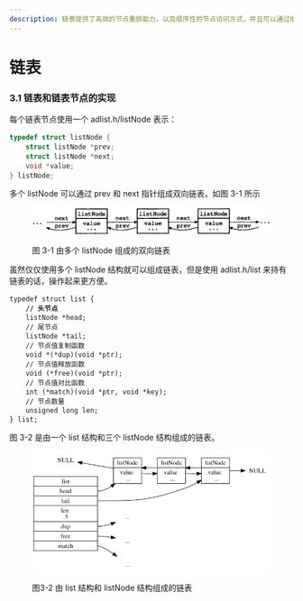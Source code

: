 ```yaml
---
description: 链表提供了高效的节点重排能力，以及顺序性的节点访问方式，并且可以通过增删节点，灵活调整链表的长度。
---
```


# 链表

### 3.1 链表和链表节点的实现

每个链表节点使用一个 adlist.h/listNode 表示：

```c
typedef struct listNode {
    struct listNode *prev;
    struct listNode *next;
    void *value;
} listNode;
```

多个 listNode 可以通过 prev 和 next 指针组成双向链表，如图 3-1 所示

<figure><img src=".gitbook/assets/image.png" alt=""><figcaption><p>图 3-1 由多个 listNode 组成的双向链表</p></figcaption></figure>

虽然仅仅使用多个 listNode 结构就可以组成链表，但是使用 adlist.h/list 来持有链表的话，操作起来更方便。

<pre class="language-cpp"><code class="lang-cpp">typedef struct list {
<strong>    // 头节点
</strong>    listNode *head;
    // 尾节点
    listNode *tail;
    // 节点值复制函数         
    void *(*dup)(void *ptr);
    // 节点值释放函数    
    void (*free)(void *ptr);
    // 节点值对比函数
    int (*match)(void *ptr, void *key);
    // 节点数量
    unsigned long len;
} list;
</code></pre>

图 3-2 是由一个 list 结构和三个 listNode 结构组成的链表。

<figure><img src=".gitbook/assets/image (1).png" alt=""><figcaption><p>图3-2 由 list 结构和 listNode 结构组成的链表</p></figcaption></figure>


